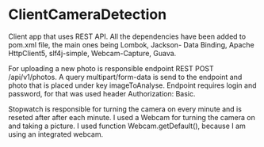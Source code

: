 # ClientCameraDetection

Client app that uses REST API.
All the dependencies have been added to pom.xml file, the main ones being Lombok, Jackson- Data Binding, Apache HttpClient5, slf4j-simple, Webcam-Capture, Guava.

For uploading a new photo is responsible endpoint REST POST /api/v1/photos. A query multipart/form-data is send to the endpoint and photo that is placed under key imageToAnalyse. Endpoint requires login and password, for that was used header Authorization: Basic. 

Stopwatch is responsible for turning the camera on every minute and is reseted after after each minute.
I used a Webcam for turning the camera on and taking a picture. I used function Webcam.getDefault(), because I am using an integrated webcam.
